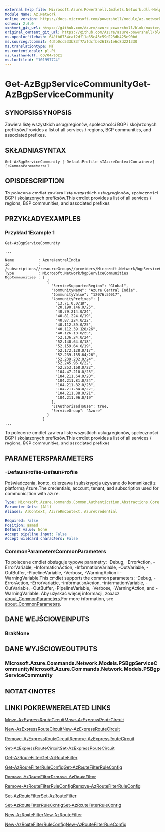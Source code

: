 ```yaml
---
external help file: Microsoft.Azure.PowerShell.Cmdlets.Network.dll-Help.xml
Module Name: Az.Network
online version: https://docs.microsoft.com/powershell/module/az.network/get-azbgpservicecommunity
schema: 2.0.0
content_git_url: https://github.com/Azure/azure-powershell/blob/master/src/Network/Network/help/Get-AzBgpServiceCommunity.md
original_content_git_url: https://github.com/Azure/azure-powershell/blob/master/src/Network/Network/help/Get-AzBgpServiceCommunity.md
ms.openlocfilehash: 649fb6734caf2df11a65c43c59d123db425e90bd
ms.sourcegitcommit: 4dfb0cc533b83f77afdcfbe2618c1e6c8d221330
ms.translationtype: MT
ms.contentlocale: pl-PL
ms.lasthandoff: 03/04/2021
ms.locfileid: "101997774"
---
```

# <span data-ttu-id="9bec2-101">Get-AzBgpServiceCommunity</span><span class="sxs-lookup"><span data-stu-id="9bec2-101">Get-AzBgpServiceCommunity</span></span>

## <span data-ttu-id="9bec2-102">SYNOPSIS</span><span class="sxs-lookup"><span data-stu-id="9bec2-102">SYNOPSIS</span></span>
<span data-ttu-id="9bec2-103">Zawiera listę wszystkich usług/regionów, społeczności BGP i skojarzonych prefiksów.</span><span class="sxs-lookup"><span data-stu-id="9bec2-103">Provides a list of all services / regions, BGP communities, and associated prefixes.</span></span>

## <span data-ttu-id="9bec2-104">SKŁADNIA</span><span class="sxs-lookup"><span data-stu-id="9bec2-104">SYNTAX</span></span>

```
Get-AzBgpServiceCommunity [-DefaultProfile <IAzureContextContainer>] [<CommonParameters>]
```

## <span data-ttu-id="9bec2-105">OPIS</span><span class="sxs-lookup"><span data-stu-id="9bec2-105">DESCRIPTION</span></span>
<span data-ttu-id="9bec2-106">To polecenie cmdlet zawiera listę wszystkich usług/regionów, społeczności BGP i skojarzonych prefiksów.</span><span class="sxs-lookup"><span data-stu-id="9bec2-106">This cmdlet provides a list of all services / regions, BGP communities, and associated prefixes.</span></span>

## <span data-ttu-id="9bec2-107">PRZYKŁADY</span><span class="sxs-lookup"><span data-stu-id="9bec2-107">EXAMPLES</span></span>

### <span data-ttu-id="9bec2-108">Przykład 1</span><span class="sxs-lookup"><span data-stu-id="9bec2-108">Example 1</span></span>
```
Get-AzBgpServiceCommunity

...

Name           : AzureCentralIndia
Id             : /subscriptions//resourceGroups//providers/Microsoft.Network/bgpServiceCommunities/AzureCentralIndia
Type           : Microsoft.Network/bgpServiceCommunities
BgpCommunities : [
                   {
                     "ServiceSupportedRegion": "Global",
                     "CommunityName": "Azure Central India",
                     "CommunityValue": "12076:51017",
                     "CommunityPrefixes": [
                       "13.71.0.0/18",
                       "20.190.146.0/25",
                       "40.79.214.0/24",
                       "40.81.224.0/19",
                       "40.87.224.0/22",
                       "40.112.39.0/25",
                       "40.112.39.128/26",
                       "40.126.18.0/25",
                       "52.136.24.0/24",
                       "52.140.64.0/18",
                       "52.159.64.0/19",
                       "52.172.128.0/17",
                       "52.239.135.64/26",
                       "52.239.202.0/24",
                       "52.245.96.0/22",
                       "52.253.168.0/22",
                       "104.47.210.0/23",
                       "104.211.64.0/20",
                       "104.211.81.0/24",
                       "104.211.82.0/23",
                       "104.211.84.0/22",
                       "104.211.88.0/21",
                       "104.211.96.0/19"
                     ],
                     "IsAuthorizedToUse": true,
                     "ServiceGroup": "Azure"
                   }
                 ]
...
```

<span data-ttu-id="9bec2-109">To polecenie cmdlet zawiera listę wszystkich usług/regionów, społeczności BGP i skojarzonych prefiksów.</span><span class="sxs-lookup"><span data-stu-id="9bec2-109">This cmdlet provides a list of all services / regions, BGP communities, and associated prefixes.</span></span>

## <span data-ttu-id="9bec2-110">PARAMETERS</span><span class="sxs-lookup"><span data-stu-id="9bec2-110">PARAMETERS</span></span>

### <span data-ttu-id="9bec2-111">-DefaultProfile</span><span class="sxs-lookup"><span data-stu-id="9bec2-111">-DefaultProfile</span></span>
<span data-ttu-id="9bec2-112">Poświadczenia, konto, dzierżawa i subskrypcja używane do komunikacji z platformą Azure.</span><span class="sxs-lookup"><span data-stu-id="9bec2-112">The credentials, account, tenant, and subscription used for communication with azure.</span></span>

```yaml
Type: Microsoft.Azure.Commands.Common.Authentication.Abstractions.Core.IAzureContextContainer
Parameter Sets: (All)
Aliases: AzContext, AzureRmContext, AzureCredential

Required: False
Position: Named
Default value: None
Accept pipeline input: False
Accept wildcard characters: False
```

### <span data-ttu-id="9bec2-113">CommonParameters</span><span class="sxs-lookup"><span data-stu-id="9bec2-113">CommonParameters</span></span>
<span data-ttu-id="9bec2-114">To polecenie cmdlet obsługuje typowe parametry: -Debug, -ErrorAction, -ErrorVariable, -InformationAction, -InformationVariable, -OutVariable, -OutBuffer, -PipelineVariable, -Verbose, -WarningAction i -WarningVariable.</span><span class="sxs-lookup"><span data-stu-id="9bec2-114">This cmdlet supports the common parameters: -Debug, -ErrorAction, -ErrorVariable, -InformationAction, -InformationVariable, -OutVariable, -OutBuffer, -PipelineVariable, -Verbose, -WarningAction, and -WarningVariable.</span></span> <span data-ttu-id="9bec2-115">Aby uzyskać więcej informacji, zobacz [about_CommonParameters.](http://go.microsoft.com/fwlink/?LinkID=113216)</span><span class="sxs-lookup"><span data-stu-id="9bec2-115">For more information, see [about_CommonParameters](http://go.microsoft.com/fwlink/?LinkID=113216).</span></span>

## <span data-ttu-id="9bec2-116">DANE WEJŚCIOWE</span><span class="sxs-lookup"><span data-stu-id="9bec2-116">INPUTS</span></span>

### <span data-ttu-id="9bec2-117">Brak</span><span class="sxs-lookup"><span data-stu-id="9bec2-117">None</span></span>

## <span data-ttu-id="9bec2-118">DANE WYJŚCIOWE</span><span class="sxs-lookup"><span data-stu-id="9bec2-118">OUTPUTS</span></span>

### <span data-ttu-id="9bec2-119">Microsoft.Azure.Commands.Network.Models.PSBgpServiceCommunity</span><span class="sxs-lookup"><span data-stu-id="9bec2-119">Microsoft.Azure.Commands.Network.Models.PSBgpServiceCommunity</span></span>

## <span data-ttu-id="9bec2-120">NOTATKI</span><span class="sxs-lookup"><span data-stu-id="9bec2-120">NOTES</span></span>

## <span data-ttu-id="9bec2-121">LINKI POKREWNE</span><span class="sxs-lookup"><span data-stu-id="9bec2-121">RELATED LINKS</span></span>

[<span data-ttu-id="9bec2-122">Move-AzExpressRouteCircuit</span><span class="sxs-lookup"><span data-stu-id="9bec2-122">Move-AzExpressRouteCircuit</span></span>](Move-AzExpressRouteCircuit.md)

[<span data-ttu-id="9bec2-123">New-AzExpressRouteCircuit</span><span class="sxs-lookup"><span data-stu-id="9bec2-123">New-AzExpressRouteCircuit</span></span>](New-AzExpressRouteCircuit.md)

[<span data-ttu-id="9bec2-124">Remove-AzExpressRouteCircuit</span><span class="sxs-lookup"><span data-stu-id="9bec2-124">Remove-AzExpressRouteCircuit</span></span>](Remove-AzExpressRouteCircuit.md)

[<span data-ttu-id="9bec2-125">Set-AzExpressRouteCircuit</span><span class="sxs-lookup"><span data-stu-id="9bec2-125">Set-AzExpressRouteCircuit</span></span>](Set-AzExpressRouteCircuit.md)

[<span data-ttu-id="9bec2-126">Get-AzRouteFilter</span><span class="sxs-lookup"><span data-stu-id="9bec2-126">Get-AzRouteFilter</span></span>](Get-AzRouteFilter.md)

[<span data-ttu-id="9bec2-127">Get-AzRouteFilterRuleConfig</span><span class="sxs-lookup"><span data-stu-id="9bec2-127">Get-AzRouteFilterRuleConfig</span></span>](Get-AzRouteFilterRuleConfig.md)

[<span data-ttu-id="9bec2-128">Remove-AzRouteFilter</span><span class="sxs-lookup"><span data-stu-id="9bec2-128">Remove-AzRouteFilter</span></span>](Remove-AzRouteFilter.md)

[<span data-ttu-id="9bec2-129">Remove-AzRouteFilterRuleConfig</span><span class="sxs-lookup"><span data-stu-id="9bec2-129">Remove-AzRouteFilterRuleConfig</span></span>](Remove-AzRouteFilterRuleConfig.md)

[<span data-ttu-id="9bec2-130">Set-AzRouteFilter</span><span class="sxs-lookup"><span data-stu-id="9bec2-130">Set-AzRouteFilter</span></span>](Set-AzRouteFilter.md)

[<span data-ttu-id="9bec2-131">Set-AzRouteFilterRuleConfig</span><span class="sxs-lookup"><span data-stu-id="9bec2-131">Set-AzRouteFilterRuleConfig</span></span>](Set-AzRouteFilterRuleConfig.md)

[<span data-ttu-id="9bec2-132">New-AzRouteFilter</span><span class="sxs-lookup"><span data-stu-id="9bec2-132">New-AzRouteFilter</span></span>](New-AzRouteFilter.md)

[<span data-ttu-id="9bec2-133">New-AzRouteFilterRuleConfig</span><span class="sxs-lookup"><span data-stu-id="9bec2-133">New-AzRouteFilterRuleConfig</span></span>](New-AzRouteFilterRuleConfig.md)
